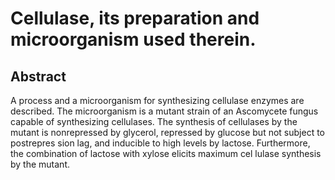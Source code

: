 # Cellulase, its preparation and microorganism used therein.

## Abstract
A process and a microorganism for synthesizing cellulase enzymes are described. The microorganism is a mutant strain of an Ascomycete fungus capable of synthesizing cellulases. The synthesis of cellulases by the mutant is nonrepressed by glycerol, repressed by glucose but not subject to postrepres sion lag, and inducible to high levels by lactose. Furthermore, the combination of lactose with xylose elicits maximum cel lulase synthesis by the mutant.